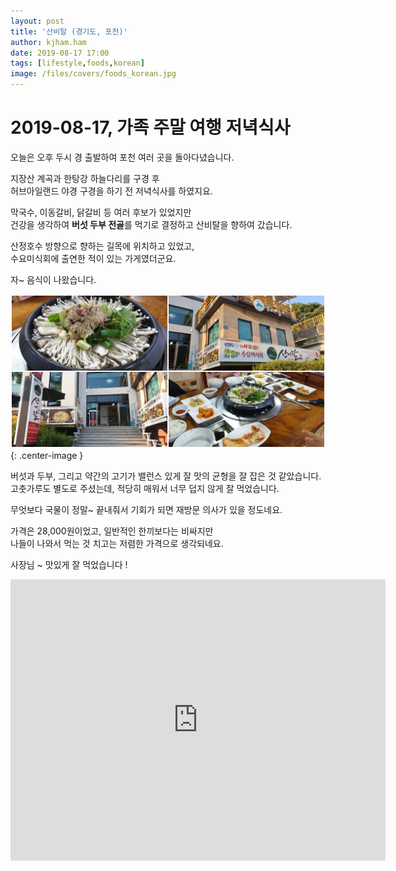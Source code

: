 ```yaml
---
layout: post
title: '산비탈 (경기도, 포천)'
author: kjham.ham
date: 2019-08-17 17:00
tags: [lifestyle,foods,korean]
image: /files/covers/foods_korean.jpg
---
```


# 2019-08-17, 가족 주말 여행 저녁식사  

오늘은 오후 두시 경 출발하여 포천 여러 곳을 돌아다녔습니다.  

지장산 계곡과 한탕강 하늘다리를 구경 후  
허브아일랜드 야경 구경을 하기 전 저녁식사를 하였지요.  

막국수, 이동갈비, 닭갈비 등 여러 후보가 있었지만  
건강을 생각하여 **버섯 두부 전골**를 먹기로 결정하고 산비탈을 향하여 갔습니다.  

산정호수 방향으로 향하는 길목에 위치하고 있었고,  
수요미식회에 출연한 적이 있는 가게였더군요.  

자~ 음식이 나왔습니다.  

![산비탈 버섯두부전골](/files/lifestyle/family_travel_sanbital.jpg){: .center-image }  

버섯과 두부, 그리고 약간의 고기가 밸런스 있게 잘 맛의 균형을 잘 잡은 것 같았습니다.  
고춧가루도 별도로 주셨는데, 적당히 매워서 너무 덥지 않게 잘 먹었습니다.  

무엇보다 국물이 정말~ 끝내줘서 기회가 되면 재방문 의사가 있을 정도네요.  

가격은 28,000원이었고, 일반적인 한끼보다는 비싸지만  
나들이 나와서 먹는 것 치고는 저렴한 가격으로 생각되네요.

사장님 ~ 맛있게 잘 먹었습니다 !  

<iframe src="https://www.google.com/maps/embed?pb=!1m18!1m12!1m3!1d3141.0018391176336!2d127.3024903513231!3d38.07033827960716!2m3!1f0!2f0!3f0!3m2!1i1024!2i768!4f13.1!3m3!1m2!1s0x3562cd51cf1727bd%3A0xe0bc96802992467c!2z7IKw67mE7YOI!5e0!3m2!1sko!2skr!4v1566056201239!5m2!1sko!2skr" width="600" height="450" frameborder="0" style="border:0" allowfullscreen></iframe>